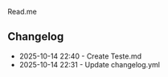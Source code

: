 Read.me

## Changelog
- 2025-10-14 22:40 - Create Teste.md
- 2025-10-14 22:31 - Update changelog.yml

